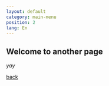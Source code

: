 ```yaml
---
layout: default
category: main-menu
position: 2
lang: En
---
```


## Welcome to another page

_yay_

[back](./)
